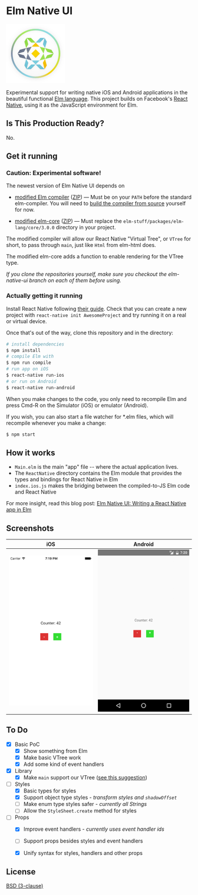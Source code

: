 # Elm Native UI

![](img/elm-native-160.png)

Experimental support for writing native iOS and Android applications in the beautiful functional [Elm language](http://elm-lang.org/).
This project builds on Facebook's [React Native](https://facebook.github.io/react-native/), using it as the JavaScript environment for Elm.


## Is This Production Ready?

No.


## Get it running


### Caution: Experimental software!

The newest version of Elm Native UI depends on

- [modified Elm compiler](https://github.com/NoRedInk/elm-compiler/tree/elm-native-ui) ([ZIP](https://github.com/NoRedInk/elm-compiler/archive/elm-native-ui.zip)) &mdash; Must be on your `PATH` before the standard elm-compiler. You will need to [build the compiler from source](https://github.com/NoRedInk/elm-compiler/tree/elm-native-ui#build-from-source--contribute) yourself for now.

- [modified elm-core](https://github.com/yusefnapora/core/tree/elm-native-ui) ([ZIP](https://github.com/yusefnapora/core/archive/elm-native-ui.zip)) &mdash; Must replace the `elm-stuff/packages/elm-lang/core/3.0.0` directory in your project.

The modified compiler will allow our React Native "Virtual Tree", or `VTree` for short, to pass through `main`, just like `Html` from elm-html does.

The modified elm-core adds a function to enable rendering for the VTree type.

_If you clone the repositories yourself, make sure you checkout the elm-native-ui branch on each of them before using._


### Actually getting it running

Install React Native following [their guide](https://facebook.github.io/react-native/docs/getting-started.html#content). Check that you can create a new project with `react-native init AwesomeProject` and try running it on a real or virtual device.

Once that's out of the way, clone this repository and in the directory:

```bash
# install dependencies
$ npm install
# compile Elm with
$ npm run compile
# run app on iOS
$ react-native run-ios
# or run on Android
$ react-native run-android
```

When you make changes to the code, you only need to recompile Elm and press Cmd-R on the Simulator (iOS) or emulator (Android).

If you wish, you can also start a file watcher for \*.elm files, which will recompile whenever you make a change:

```bash
$ npm start
```


## How it works

* `Main.elm` is the main "app" file -- where the actual application lives.
* The `ReactNative` directory contains the Elm module that provides the types and bindings for React Native in Elm
* `index.ios.js` makes the bridging between the compiled-to-JS Elm code and React Native

For more insight, read this blog post: [Elm Native UI: Writing a React Native app in Elm](http://ohanhi.github.io/elm-native-ui.html)


## Screenshots

iOS | Android
----|--------
![](img/screenshot-ios.png) | ![](img/screenshot-android.png)

## To Do

- [x] Basic PoC
  - [x] Show something from Elm
  - [x] Make basic VTree work
  - [x] Add some kind of event handlers
- [x] Library
  - [x] Make `main` support our VTree ([see this suggestion](https://github.com/ohanhi/elm-native/commit/0a35edeb0c21985394b6f3b296140da431aa936c#commitcomment-14303291))
- [ ] Styles
  - [x] Basic types for styles
  - [x] Support object type styles - _transform styles and `shadowOffset`_
  - [ ] Make enum type styles safer - _currently all Strings_
  - [ ] Allow the `StyleSheet.create` method for styles
- [ ] Props
  - [x] Improve event handlers - _currently uses event handler ids_
  - [ ] Support props besides styles and event handlers
  - [x] Unify syntax for styles, handlers and other props


## License

[BSD (3-clause)](LICENSE)
